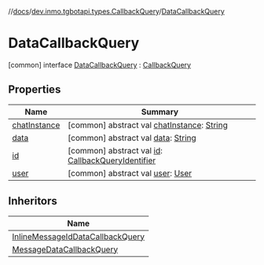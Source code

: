 //[docs](../../../index.md)/[dev.inmo.tgbotapi.types.CallbackQuery](../index.md)/[DataCallbackQuery](index.md)



# DataCallbackQuery  
 [common] interface [DataCallbackQuery](index.md) : [CallbackQuery](../-callback-query/index.md)   


## Properties  
  
|  Name |  Summary | 
|---|---|
| <a name="dev.inmo.tgbotapi.types.CallbackQuery/DataCallbackQuery/chatInstance/#/PointingToDeclaration/"></a>[chatInstance](index.md#%5Bdev.inmo.tgbotapi.types.CallbackQuery%2FDataCallbackQuery%2FchatInstance%2F%23%2FPointingToDeclaration%2F%5D%2FProperties%2F625018081)| <a name="dev.inmo.tgbotapi.types.CallbackQuery/DataCallbackQuery/chatInstance/#/PointingToDeclaration/"></a> [common] abstract val [chatInstance](index.md#%5Bdev.inmo.tgbotapi.types.CallbackQuery%2FDataCallbackQuery%2FchatInstance%2F%23%2FPointingToDeclaration%2F%5D%2FProperties%2F625018081): [String](https://kotlinlang.org/api/latest/jvm/stdlib/kotlin/-string/index.html)   <br>|
| <a name="dev.inmo.tgbotapi.types.CallbackQuery/DataCallbackQuery/data/#/PointingToDeclaration/"></a>[data](data.md)| <a name="dev.inmo.tgbotapi.types.CallbackQuery/DataCallbackQuery/data/#/PointingToDeclaration/"></a> [common] abstract val [data](data.md): [String](https://kotlinlang.org/api/latest/jvm/stdlib/kotlin/-string/index.html)   <br>|
| <a name="dev.inmo.tgbotapi.types.CallbackQuery/DataCallbackQuery/id/#/PointingToDeclaration/"></a>[id](index.md#%5Bdev.inmo.tgbotapi.types.CallbackQuery%2FDataCallbackQuery%2Fid%2F%23%2FPointingToDeclaration%2F%5D%2FProperties%2F625018081)| <a name="dev.inmo.tgbotapi.types.CallbackQuery/DataCallbackQuery/id/#/PointingToDeclaration/"></a> [common] abstract val [id](index.md#%5Bdev.inmo.tgbotapi.types.CallbackQuery%2FDataCallbackQuery%2Fid%2F%23%2FPointingToDeclaration%2F%5D%2FProperties%2F625018081): [CallbackQueryIdentifier](../../dev.inmo.tgbotapi.types/index.md#%5Bdev.inmo.tgbotapi.types%2FCallbackQueryIdentifier%2F%2F%2FPointingToDeclaration%2F%5D%2FClasslikes%2F625018081)   <br>|
| <a name="dev.inmo.tgbotapi.types.CallbackQuery/DataCallbackQuery/user/#/PointingToDeclaration/"></a>[user](index.md#%5Bdev.inmo.tgbotapi.types.CallbackQuery%2FDataCallbackQuery%2Fuser%2F%23%2FPointingToDeclaration%2F%5D%2FProperties%2F625018081)| <a name="dev.inmo.tgbotapi.types.CallbackQuery/DataCallbackQuery/user/#/PointingToDeclaration/"></a> [common] abstract val [user](index.md#%5Bdev.inmo.tgbotapi.types.CallbackQuery%2FDataCallbackQuery%2Fuser%2F%23%2FPointingToDeclaration%2F%5D%2FProperties%2F625018081): [User](../../dev.inmo.tgbotapi.types/-user/index.md)   <br>|


## Inheritors  
  
|  Name | 
|---|
| <a name="dev.inmo.tgbotapi.types.CallbackQuery/InlineMessageIdDataCallbackQuery///PointingToDeclaration/"></a>[InlineMessageIdDataCallbackQuery](../-inline-message-id-data-callback-query/index.md)|
| <a name="dev.inmo.tgbotapi.types.CallbackQuery/MessageDataCallbackQuery///PointingToDeclaration/"></a>[MessageDataCallbackQuery](../-message-data-callback-query/index.md)|

